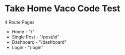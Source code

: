 # Take Home Vaco Code Test

4 Route Pages

- Home - "/"
- Single Post - "/post/id"
- Dashboard - "/dashboard"
- Login - "/login"

